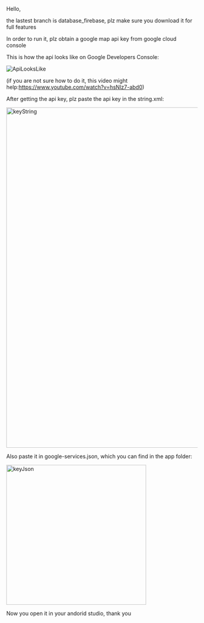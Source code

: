 Hello,

the lastest branch is database_firebase, plz make sure you download it for full features

In order to run it, plz obtain a google map api key from google cloud console

This is how the api looks like on Google Developers Console:

![ApiLooksLike](https://github.com/user-attachments/assets/cf718bce-b91e-49fe-8951-cd6d53dc625a)

(if you are not sure how to do it, this video might help:https://www.youtube.com/watch?v=hsNlz7-abd0)

After getting the api key, plz paste the api key in the string.xml:

<img width="895" alt="keyString" src="https://github.com/user-attachments/assets/8214274f-8269-43c0-83ed-2a16545e99e9" />

Also paste it in google-services.json, which you can find in the app folder:

<img width="368" alt="keyJson" src="https://github.com/user-attachments/assets/5844bb90-a34e-47dc-b617-dae282b30151" />

Now you open it in your andorid studio, thank you
